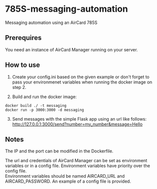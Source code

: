 # 785S-messaging-automation
Messaging automation using an AirCard 785S

## Prerequires  
You need an instance of AirCard Manager running on your server.

## How to use  
1. Create your config.ini based on the given example or don't forget to pass your environmenet variables when running the docker image on step 2.  

2. Build and run the docker image:  
```
docker build ./ -t messaging  
docker run -p 3000:3000 -d messaging
```

3. Send messages with the simple Flask app using an url like follows:  
http://127.0.0.1:3000/send?number=my_number&message=Hello  

## Notes
The IP and the port can be modified in the Dockerfile.  

The url and credentials of AirCard Manager can be set as environment variables or in a config file. Environment variables have priority over the config file.   
Environment variables should be named AIRCARD_URL and AIRCARD_PASSWORD. An example of a config file is provided.  
